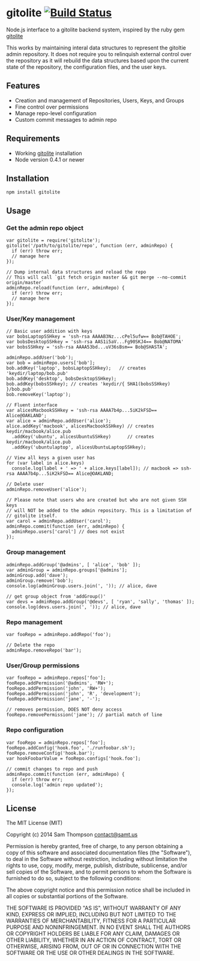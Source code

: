 # gitolite [![Build Status](https://secure.travis-ci.org/samt/node-gitolite.png)](http://travis-ci.org/samt/node-gitolite)

Node.js interface to a gitolite backend system, inspired by the ruby gem [gitolite](https://github.com/wingrunr21/gitolite)

This works by maintaining interal data structures to represent the gitoltie
admin repository. It does not require you to relinquish external control over
the repository as it will rebuild the data structures based upon the current
state of the repository, the configuration files, and the user keys.

## Features

* Creation and management of Repositories, Users, Keys, and Groups
* Fine control over permissions
* Manage repo-level configuration
* Custom commit messages to admin repo

## Requirements

* Working [gitolite](http://gitolite.com/) installation
* Node version 0.4.1 or newer

## Installation

    npm install gitolite

## Usage

### Get the admin repo object

    var gitolite = require('gitolite');
    gitolite('/path/to/gitolite/repo', function (err, adminRepo) {
      if (err) throw err;
      // manage here
    });
    
    // Dump internal data structures and reload the repo
    // This will call `git fetch origin master && git merge --no-commit origin/master`
    adminRepo.reload(function (err, adminRepo) {
      if (err) throw err;
      // manage here
    });

### User/Key management

    // Basic user addition with keys
    var bobsLaptopSSHkey = 'ssh-rsa AAAAB3Nz...cPel5ufw== Bob@TAHOE';
    var bobsDesktopSSHkey = 'ssh-rsa AAS1i5aV...Fg90SKJ4== Bob@NATOMA'
    var bobsSSHkey = 'ssh-rsa AAAA53bd...uV36sBsm== Bob@SHASTA';
    
    adminRepo.addUser('bob');
    var bob = adminRepo.users['bob'];
    bob.addKey('laptop', bobsLaptopSSHkey);   // creates 'keydir/laptop/bob.pub'
    bob.addKey('desktop', bobsDesktopSSHkey);
    bob.addKey(bobsSSHkey); // creates 'keydir/{ SHA1(bobsSSHkey) }/bob.pub'
    bob.removeKey('laptop');
    
    // Fluent interface
    var alicesMacbookSSHkey = 'ssh-rsa AAAA7b4p...5iK2kFSD== Alice@OAKLAND';
    var alice = adminRepo.addUser('alice');
    alice.addKey('macbook', alicesMacbookSSHkey) // creates keydir/macbook/alice.pub
      .addKey('ubuntu', alicesUbuntuSSHkey)      // creates keydir/macbook/alice.pub
      .addKey('ubuntulaptop', alicesUbuntuLaptopSSHkey);
    
    // View all keys a given user has
    for (var label in alice.keys) 
      console.log(label + ' => ' + alice.keys[label]); // macbook => ssh-rsa AAAA7b4p...5iK2kFSD== Alice@OAKLAND;
    
    // Delete user
    adminRepo.removeUser('alice');

    // Please note that users who are created but who are not given SSH keys
    // will NOT be added to the admin repository. This is a limitation of
    // gitolite itself.
    var carol = adminRepo.addUser('carol');
    adminRepo.commit(function (err, adminRepo) {
      adminRepo.users['carol'] // does not exist
    });

### Group management

    adminRepo.addGroup('@admins', [ 'alice', 'bob' ]);
	var adminGroup = adminRepo.groups['@admins'];
	adminGroup.add('dave');
	adminGroup.remove('bob');
    console.log(adminGroup.users.join(', ')); // alice, dave
    
    // get group object from 'addGroup()'
    var devs = adminRepo.addGroup('@devs', [ 'ryan', 'sally', 'thomas' ]);
    console.log(devs.users.join(', ')); // alice, dave

### Repo management

    var fooRepo = adminRepo.addRepo('foo');
    
    // Delete the repo
    adminRepo.removeRepo('bar');

### User/Group permissions

    var fooRepo = adminRepo.repos['foo'];
    fooRepo.addPermission('@admins', 'RW+');
    fooRepo.addPermission('john', 'RW+');
    fooRepo.addPermission('john', 'R', 'development');
    fooRepo.addPermission('jane', '-');

    // removes permission, DOES NOT deny access
    fooRepo.removePermission('jane'); // partial match of line
    
### Repo configuration 

    var fooRepo = adminRepo.repos['foo'];
    fooRepo.addConfig('hook.foo', './runfoobar.sh');
    fooRepo.removeConfig('hook.bar');
    var hookFoobarValue = fooRepo.configs['hook.foo'];
    
    // commit changes to repo and push
    adminRepo.commit(function (err, adminRepo) {
      if (err) throw err;
      console.log('admin repo updated');
    });

## License

The MIT License (MIT)

Copyright (c) 2014 Sam Thompson <contact@samt.us>

Permission is hereby granted, free of charge, to any person obtaining a copy
of this software and associated documentation files (the "Software"), to deal
in the Software without restriction, including without limitation the rights
to use, copy, modify, merge, publish, distribute, sublicense, and/or sell
copies of the Software, and to permit persons to whom the Software is
furnished to do so, subject to the following conditions:

The above copyright notice and this permission notice shall be included in
all copies or substantial portions of the Software.

THE SOFTWARE IS PROVIDED "AS IS", WITHOUT WARRANTY OF ANY KIND, EXPRESS OR
IMPLIED, INCLUDING BUT NOT LIMITED TO THE WARRANTIES OF MERCHANTABILITY,
FITNESS FOR A PARTICULAR PURPOSE AND NONINFRINGEMENT. IN NO EVENT SHALL THE
AUTHORS OR COPYRIGHT HOLDERS BE LIABLE FOR ANY CLAIM, DAMAGES OR OTHER
LIABILITY, WHETHER IN AN ACTION OF CONTRACT, TORT OR OTHERWISE, ARISING FROM,
OUT OF OR IN CONNECTION WITH THE SOFTWARE OR THE USE OR OTHER DEALINGS IN
THE SOFTWARE.
